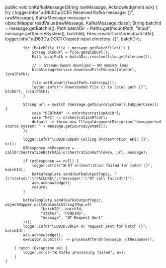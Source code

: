 public void onKafkaMessage(String rawMessage, Acknowledgment ack) {
        try {
            logger.info("\uD83D\uDCE5 Received Kafka message: {}", rawMessage);
            KafkaMessage message = objectMapper.readValue(rawMessage, KafkaMessage.class);
            String batchId = message.getBatchId();
            Path batchDir = Paths.get(mountPath, "input", message.getSourceSystem(), batchId);
            Files.createDirectories(batchDir);
            logger.info("\uD83D\uDCC1 Created input directory: {}", batchDir);

            for (BatchFile file : message.getBatchFiles()) {
                String blobUrl = file.getBlobUrl();
                Path localPath = batchDir.resolve(file.getFilename());

                // ✅ Stream-based download — NO memory load
                blobStorageService.downloadFileToLocal(blobUrl, localPath);

                file.setBlobUrl(localPath.toString());
                logger.info("⬇️ Downloaded file {} to local path {}", blobUrl, localPath);
            }

            String url = switch (message.getSourceSystem().toUpperCase()) {
                case "DEBTMAN" -> otOrchestrationApiUrl;
                case "MFC" -> orchestrationMfcUrl;
                default -> throw new IllegalArgumentException("Unsupported source system: " + message.getSourceSystem());
            };

            logger.info("\uD83D\uDE80 Calling Orchestration API: {}", url);
            OTResponse otResponse = callOrchestrationBatchApi(orchestrationAuthToken, url, message);

            if (otResponse == null) {
                logger.error("❌ OT orchestration failed for batch {}", batchId);
                kafkaTemplate.send(kafkaOutputTopic, "{\"status\":\"FAILURE\",\"message\":\"OT call failed\"}");
                ack.acknowledge();
                return;
            }

            kafkaTemplate.send(kafkaOutputTopic, objectMapper.writeValueAsString(Map.of(
                    "batchID", batchId,
                    "status", "PENDING",
                    "message", "OT Request Sent"
            )));
            logger.info("\uD83D\uDCE4 OT request sent for batch {}", batchId);
            ack.acknowledge();
            executor.submit(() -> processAfterOT(message, otResponse));

        } catch (Exception ex) {
            logger.error("❌ Kafka processing failed", ex);
        }
    }
